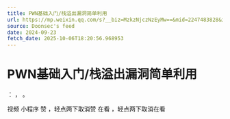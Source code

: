 ```yaml
---
title: PWN基础入门/栈溢出漏洞简单利用
url: https://mp.weixin.qq.com/s?__biz=MzkzNjczNzEyMw==&mid=2247483828&idx=1&sn=02276ec92924d5255fc36a4d8cda5fb5
source: Doonsec's feed
date: 2024-09-23
fetch_date: 2025-10-06T18:20:56.968953
---
```


# PWN基础入门/栈溢出漏洞简单利用

：
，
。

视频
小程序
赞
，轻点两下取消赞
在看
，轻点两下取消在看